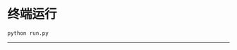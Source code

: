 # 终端运行

```shell
python run.py
```
*************************************************************************************************************************************************************************************************************************************************************************************************************************************************************************************************************************************************************************************************************************************************************************************************************************************************************************************************************************************************************************************************************************